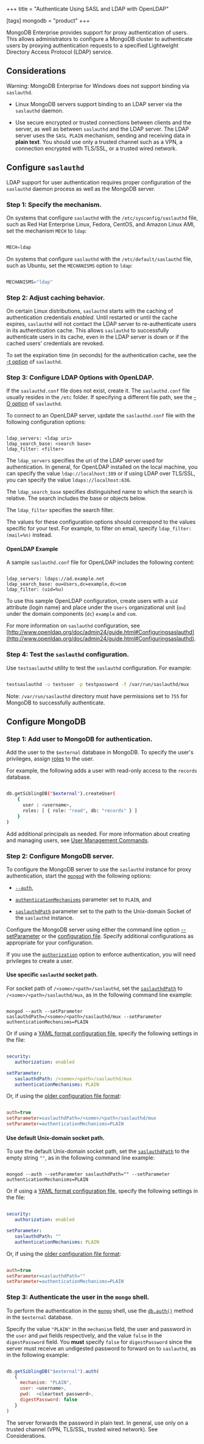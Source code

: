 +++
title = "Authenticate Using SASL and LDAP with OpenLDAP"

[tags]
mongodb = "product"
+++

MongoDB Enterprise provides support for proxy authentication of users.
This allows administrators to configure a MongoDB cluster to
authenticate users by proxying authentication requests to a specified
Lightweight Directory Access Protocol (LDAP) service.


## Considerations

Warning: MongoDB Enterprise for Windows does not support binding via ``saslauthd``. 

* Linux MongoDB servers support binding to an LDAP server via the ``saslauthd`` daemon. 

* Use secure encrypted or trusted connections between clients and the server, as well as between ``saslauthd`` and the LDAP server. The LDAP server uses the ``SASL PLAIN`` mechanism, sending and receiving data in **plain text**. You should use only a trusted channel such as a VPN, a connection encrypted with TLS/SSL, or a trusted wired network. 


## Configure ``saslauthd``

LDAP support for user authentication requires proper configuration of
the ``saslauthd`` daemon process as well as the MongoDB server.


### Step 1: Specify the mechanism.

On systems that configure ``saslauthd`` with the
``/etc/sysconfig/saslauthd`` file, such as Red Hat Enterprise Linux,
Fedora, CentOS, and Amazon Linux AMI, set the mechanism ``MECH`` to
``ldap``:

```javascript

MECH=ldap

```

On systems that configure ``saslauthd`` with the
``/etc/default/saslauthd`` file, such as Ubuntu, set the ``MECHANISMS``
option to ``ldap``:

```javascript

MECHANISMS="ldap"

```


### Step 2: Adjust caching behavior.

On certain Linux distributions, ``saslauthd`` starts with the caching
of authentication credentials *enabled*. Until restarted or until the
cache expires, ``saslauthd`` will not contact the LDAP server to
re-authenticate users in its authentication cache. This allows
``saslauthd`` to successfully authenticate users in its cache, even in
the LDAP server is down or if the cached users' credentials are revoked.

To set the expiration time (in seconds) for the authentication cache, see
the [-t option](http://www.linuxcommand.org/man_pages/saslauthd8.html) of
``saslauthd``.


### Step 3: Configure LDAP Options with OpenLDAP.

If the ``saslauthd.conf`` file does not exist, create it.
The ``saslauthd.conf`` file usually resides in the ``/etc``
folder. If specifying a different file path, see the
[-O option](http://www.linuxcommand.org/man_pages/saslauthd8.html) of
``saslauthd``.

To connect to an OpenLDAP server, update the ``saslauthd.conf``
file with the following configuration options:

```none

ldap_servers: <ldap uri>
ldap_search_base: <search base>
ldap_filter: <filter>

```

The ``ldap_servers`` specifies the uri of the LDAP server used
for authentication. In general, for OpenLDAP installed on the
local machine, you can specify the value ``ldap://localhost:389``
or if using LDAP over TLS/SSL, you can specify the value
``ldaps://localhost:636``.

The ``ldap_search_base`` specifies distinguished name to which
the search is relative. The search includes the base or objects
below.

The ``ldap_filter`` specifies the search filter.

The values for these configuration options should correspond to the
values specific for your test. For example, to filter on email, specify
``ldap_filter: (mail=%n)`` instead.


#### OpenLDAP Example

A sample ``saslauthd.conf`` file for OpenLDAP includes the following content:

```none

ldap_servers: ldaps://ad.example.net
ldap_search_base: ou=Users,dc=example,dc=com
ldap_filter: (uid=%u)

```

To use this sample OpenLDAP configuration, create users with a ``uid``
attribute (login name) and place under the ``Users`` organizational
unit (``ou``) under the domain components (``dc``) ``example`` and
``com``.

For more information on ``saslauthd`` configuration, see
[http://www.openldap.org/doc/admin24/guide.html#Configuringsaslauthd](http://www.openldap.org/doc/admin24/guide.html#Configuringsaslauthd).


### Step 4: Test the ``saslauthd`` configuration.

Use ``testsaslauthd`` utility to test the ``saslauthd``
configuration. For example:

```sh

testsaslauthd -u testuser -p testpassword -f /var/run/saslauthd/mux

```

Note: ``/var/run/saslauthd`` directory must have permissions set to ``755`` for MongoDB to successfully authenticate. 


## Configure MongoDB


### Step 1: Add user to MongoDB for authentication.

Add the user to the ``$external`` database in MongoDB. To specify the
user's privileges, assign [roles](#) to the
user.

For example, the following adds a user with read-only access to
the ``records`` database.

```sh

db.getSiblingDB("$external").createUser(
    {
      user : <username>,
      roles: [ { role: "read", db: "records" } ]
    }
)

```

Add additional principals as needed. For more
information about creating and managing users, see
[User Management Commands](#).


### Step 2: Configure MongoDB server.

To configure the MongoDB server to use the ``saslauthd`` instance for
proxy authentication, start the [``mongod``](#bin.mongod) with the following
options:

* [``--auth``](#cmdoption-auth), 

* [``authenticationMechanisms``](#param.authenticationMechanisms) parameter set to ``PLAIN``, and 

* [``saslauthdPath``](#param.saslauthdPath) parameter set to the path to the Unix-domain Socket of the ``saslauthd`` instance. 

Configure the MongoDB server using either the command line option
[--setParameter](#) or the
[configuration file](#). Specify
additional configurations as appropriate for your configuration.

If you use the [``authorization``](#security.authorization) option to enforce
authentication, you will need privileges to create a user.


#### Use specific ``saslauthd`` socket path.

For socket path of ``/<some>/<path>/saslauthd``, set the
[``saslauthdPath``](#param.saslauthdPath) to ``/<some>/<path>/saslauthd/mux``,
as in the following command line example:

```none

mongod --auth --setParameter saslauthdPath=/<some>/<path>/saslauthd/mux --setParameter authenticationMechanisms=PLAIN

```

Or if using a [YAML format configuration file](#), specify the following settings in
the file:

```yaml

security:
   authorization: enabled

setParameter:
   saslauthdPath: /<some>/<path>/saslauthd/mux
   authenticationMechanisms: PLAIN

```

Or, if using the [older configuration file format](https://docs.mongodb.com/v2.4/reference/configuration-options):

```ini

auth=true
setParameter=saslauthdPath=/<some>/<path>/saslauthd/mux
setParameter=authenticationMechanisms=PLAIN

```


#### Use default Unix-domain socket path.

To use the default Unix-domain socket path, set the
[``saslauthdPath``](#param.saslauthdPath) to the empty string ``""``, as in the
following command line example:

```none

mongod --auth --setParameter saslauthdPath="" --setParameter authenticationMechanisms=PLAIN

```

Or if using a [YAML format configuration file](#), specify the following settings in
the file:

```yaml

security:
   authorization: enabled

setParameter:
   saslauthdPath: ""
   authenticationMechanisms: PLAIN

```

Or, if using the [older configuration file format](https://docs.mongodb.com/v2.4/reference/configuration-options):

```ini

auth=true
setParameter=saslauthdPath=""
setParameter=authenticationMechanisms=PLAIN

```


### Step 3: Authenticate the user in the ``mongo`` shell.

To perform the authentication in the [``mongo``](#bin.mongo) shell, use the
[``db.auth()``](#db.auth) method in the ``$external`` database.

Specify the value ``"PLAIN"`` in the ``mechanism`` field, the user and
password in the ``user`` and ``pwd`` fields respectively, and the
value ``false`` in the ``digestPassword`` field. You **must** specify
``false`` for ``digestPassword`` since the server must receive an
undigested password to forward on to ``saslauthd``, as in the
following example:

```javascript

db.getSiblingDB("$external").auth(
   {
     mechanism: "PLAIN",
     user: <username>,
     pwd:  <cleartext password>,
     digestPassword: false
   }
)

```

The server forwards the password in plain text. In general, use only on
a trusted channel (VPN, TLS/SSL, trusted wired network). See
Considerations.
